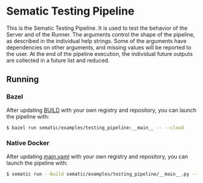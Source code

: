 # Sematic Testing Pipeline

This is the Sematic Testing Pipeline. It is used to test the behavior of the Server and of the Runner.
The arguments control the shape of the pipeline, as described in the individual help strings. Some of
the arguments have dependencies on other arguments, and missing values will be reported to the user.
At the end of the pipeline execution, the individual future outputs are collected in a future list and
reduced.

## Running

### Bazel

After updating [BUILD](./BUILD) with your own registry and repository, you can
launch the pipeline with:

```bash
$ bazel run sematic/examples/testing_pipeline:__main__ -- --cloud
```

### Native Docker

After updating [main.yaml](./__main__.yaml) with your own registry and repository,
you can launch the pipeline with:

```bash
$ sematic run --build sematic/examples/testing_pipeline/__main__.py -- --cloud
```

